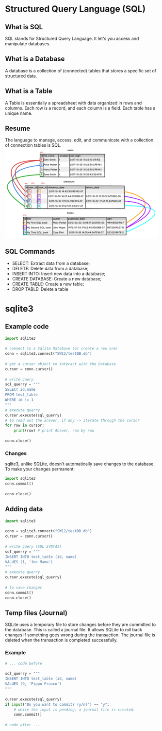 # Structured Query Language (SQL)

## What is SQL
SQL stands for Structured Query Language. It let's you access and manipulate databases.

## What is a Database
A database is a collection of (connected) tables that stores a specific set of structured data.

## What is a Table
A Table is essentially a spreadsheet with data organized in rows and columns. Each row is a record, and each column is a field. Each table has a unique name.

## Resume
The language to manage, access, edit, and communicate with a collection of connection tables is SQL.
![SQL](media/sql.png)

## SQL Commands
- SELECT: Extract data from a database;
- DELETE: Delete data from a database;
- INSERT INTO: Insert new data into a database;
- CREATE DATABASE: Create a new database;
- CREATE TABLE: Create a new table;
- DROP TABLE: Delete a table

# sqlite3
## Example code
```python
import sqlite3

# connect to a Sqlite Database (or create a new one)
conn = sqlite3.connect("SW12/testDB.db")

# get a cursor object to interact with the Database
cursor = conn.cursor()

# write query
sql_querry = """
SELECT id,name
FROM test_table
WHERE id != 1
"""
# execute querry
cursor.execute(sql_querry)
# to read out the answer, if any -> iterate through the cursor
for row in cursor:
    print(row) # print Answer, row by row

conn.close()
```
### Changes
sqlite3, unlike SQLite, doesn't automatically save changes to the database. To make your changes permanent:
```python
import sqlite3
conn.commit()

conn.close()
```

## Adding data
```python
import sqlite3

conn = sqlite3.connect("SW12/testDB.db")
cursor = conn.cursor()

# write query (SQL SYNTAX)
sql_querry = """
INSERT INTO test_table (id, name)
VALUES (1, 'Joe Mama')
"""
# execute querry
cursor.execute(sql_querry)

# to save changes
conn.commit()
conn.close()
```

## Temp files (Journal)
SQLite uses a temporary file to store changes before they are committed to the database. This is called a journal file. It allows SQLite to roll back changes if something goes wrong during the transaction. The journal file is deleted when the transaction is completed successfully.

### Example
```python
# ... code before

sql_querry = """
INSERT INTO test_table (id, name)
VALUES (9, 'Pippo Franco')
"""

cursor.execute(sql_querry)
if input("Do you want to commit? (y/n)") == "y":
    # while the input is pending, a journal file is created.
    conn.commit()

# code after ...
```